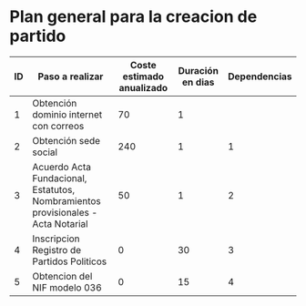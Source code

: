 # Plan general para la creacion de partido

| ID | Paso a realizar | Coste estimado anualizado | Duración en dias | Dependencias |
|--- | --- | --- | --- | --- |
| 1  | Obtención dominio internet con correos | 70 | 1 |  |
| 2  | Obtención sede social |  240 | 1 | 1 |
| 3  | Acuerdo Acta Fundacional, Estatutos, Nombramientos provisionales - Acta Notarial | 50 | 1 | 2 |
| 4  | Inscripcion Registro de Partidos Politicos | 0 |  30 | 3 |
| 5  | Obtencion del NIF modelo 036 | 0 | 15 | 4 |
